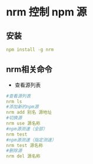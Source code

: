 # nrm 控制 npm 源


## 安装

```yaml
npm install -g nrm
```
## nrm相关命令
- 查看源列表
```yaml
#查看源列表
nrm ls
#添加新的npm源
nrm add 别名 源地址
#切换源
nrm use 源名称
#npm源测速（全部）
nrm test
#npm源测速（指定测速）
nrm test 源名称 
#删除源
nrm del 源名称
```
